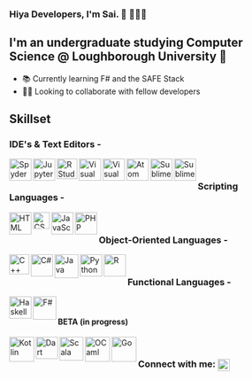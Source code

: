 
### Hiya Developers, I'm Sai. 👋 👨🏻‍🎓

## I'm an undergraduate studying Computer Science @ Loughborough University 🏫

- 📚 Currently learning F# and the SAFE Stack
- 🤝🏻 Looking to collaborate with fellow developers

## Skillset

### IDE's & Text Editors - 
<img align = "left" alt="Spyder" width="40px" src="https://avatars0.githubusercontent.com/u/11021581?s=400&u=236bd810447dbd54c3f3a1fdceb06ee3a00b38c3&v=4" />
<img align = "left" alt="Jupyter" width="40px" src="https://i.pinimg.com/564x/c3/30/83/c3308303122959f5a79d1a8e43427c65.jpg" />
<img align = "left" alt="R Studio" width="37px" src="https://pbs.twimg.com/media/DxiBoWxXcAQgMG_.png" />
<img align = "left" alt="Visual Studio" width="40px" src="https://icons-for-free.com/iconfiles/png/512/2015+microsoft+visualstudio+icon-1320192290698095218.png" />
<img align = "left" alt="Visual Studio Code" width="40px" src="https://www.pinclipart.com/picdir/middle/22-227350_service-manager-visualstudio-code-extension-icon-visual-studio.png" />
<img align = "left" alt="Atom" width="40px" src="https://icon2.cleanpng.com/20180410/fpe/kisspng-atom-computer-icons-text-editor-electron-macos-github-5accac2c064a08.4880956715233628600258.jpg" />
<img align = "left" alt="Sublime" width="40px" src="https://cdn.worldvectorlogo.com/logos/sublime-text.svg" />
<img align = "left" alt="Sublime" width="40px" src="https://cdn.iconscout.com/icon/free/png-512/vim-2-1175074.png" />


<br/>

### Scripting Languages - 
<img align = "left" alt="HTML" width="40px" src="https://www-cdn.writeraccess.com/wp-content/uploads/2014/08/blog-html-5.png" />
<img align = "left" alt="CSS" width="30px" src="https://upload.wikimedia.org/wikipedia/commons/thumb/d/d5/CSS3_logo_and_wordmark.svg/1200px-CSS3_logo_and_wordmark.svg.png" />
<img align = "left" alt="JavaScript" width="40px" src="https://pbs.twimg.com/profile_images/827354992377860096/sUe4dG_L_400x400.jpg" />
<img align = "left" alt="PHP" width="40px" src="https://encrypted-tbn0.gstatic.com/images?q=tbn%3AANd9GcSABrisafFN6i4hGp9UJ-cvt4m5qsTEUnB_hw&usqp=CAU" />


<br/>

### Object-Oriented Languages -
<img align = "left" alt="C++" width="36px" src="https://www.mvps.net/docs/wp-content/uploads/2019/07/c.png" />
<img align = "left" alt="C#" width="40px" src="https://upload.wikimedia.org/wikipedia/commons/thumb/7/7a/C_Sharp_logo.svg/1200px-C_Sharp_logo.svg.png" />
<img align = "left" alt="Java" width="43px" src="https://sdtimes.com/wp-content/uploads/2019/03/jW4dnFtA_400x400.jpg" />
<img align = "left" alt="Python" width="40px" src="https://upload.wikimedia.org/wikipedia/commons/thumb/c/c3/Python-logo-notext.svg/1200px-Python-logo-notext.svg.png" />
<img align = "left" alt="R" width="40px" src="https://www.r-project.org/Rlogo.png" />



<br/>



### Functional Languages -
<img align = "left" alt="Haskell" width="40px" src="https://assets.exercism.io/tracks/haskell-bordered-turquoise.png" />
<img align = "left" alt="F#" width="42px" src="https://upload.wikimedia.org/wikipedia/commons/5/57/Fsharp_logo.png" />


<br/>



#### BETA (in progress)
<img align = "left" alt="Kotlin" width="45px" src="https://pbs.twimg.com/profile_images/699217734492647428/pCfEzr6L_400x400.png" />
<img align = "left" alt="Dart" width="40px" src="https://cdn-images-1.medium.com/max/1200/1*knHF_qpxdtS8h0Z8EeqowA.png" />
<img align = "left" alt="Scala" width="43px" src="https://sdtimes.com/wp-content/uploads/2018/04/scala.png" />
<img align = "left" alt="OCaml" width="45px" src="https://andrewshitov.com/wp-content/uploads/2019/12/OCaml.png" />
<img align = "left" alt="Go" width="45px" src="https://sdtimes.com/wp-content/uploads/2018/02/golang.sh_-490x490.png" />


<br/>



### Connect with me: [<img align = "center" alt="LinkedIn" width="22px" src="https://cdn.jsdelivr.net/npm/simple-icons@v3/icons/linkedin.svg" />][linkedin]

[linkedin]: https://www.linkedin.com/in/
